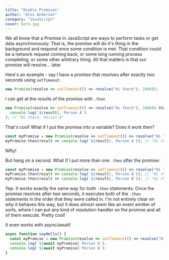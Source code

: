 ```yaml
---
title: "Double Promises"
author: "Alex Anderson"
category: "JavaScript"
cover: hero.jpg
---
```


We all know that a Promise in JavaScript are ways to perform tasks or get data asynchronously. That is, the promise will do it's thing in the background and respond once some condition is met. That condition could be a network request coming back, or some long running process completing, or some other arbitrary thing. All that matters is that our promise will resolve... later.

Here's an example - say I have a promise that resolves after exactly two seconds using `setTimeout`:

```javascript
new Promise(resolve => setTimeout(() => resolve("Hi there"), 2000));
```

I can get at the results of the promise with `.then`

```javascript
new Promise(resolve => setTimeout(() => resolve("Hi there"), 2000)).then(result =>
  console.log(`${result}, Person A`)
); // "Hi there, Person A"
```

That's cool! What if I put the promise into a variable? Does it work then?

```javascript
const myPromise = new Promise(resolve => setTimeout(() => resolve("Hi there"), 2000));
myPromise.then(result => console.log(`${result}, Person A`)); // "Hi there, Person A"
```

Nifty!

But hang on a second. What if I put more than one `.then` after the promise:

```javascript
const myPromise = new Promise(resolve => setTimeout(() => resolve("Hi there"), 2000));
myPromise.then(result => console.log(`${result}, Person A`)); // "Hi there, Person A"
myPromise.then(result => console.log(`${result}, Person B`)); // "Hi there, Person B"
```

Yep. It works exactly the same way for both `.then` statements. Once the promise resolves after two seconds, it executes both of the `.then` statements in the order that they were called in. I'm not entirely clear on why it behaves this way, but it does almost seem like an event emitter of sorts, where I can put any kind of resolution handler on the promise and all of them execute. Pretty cool!

It even works with async/await!

```javascript
async function sayHello() {
  const myPromise = new Promise(resolve => setTimeout(() => resolve("Hi there"), 2000));
  console.log(`${await myPromise} Person A`);
  console.log(`${await myPromise} Person B`);
}
```
